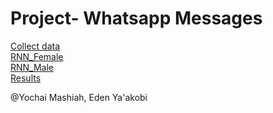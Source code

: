 # Project- Whatsapp Messages

[Collect data](https://github.com/yochaim/p/blob/master/Collect_data.md)  
[RNN_Female](https://github.com/yochaim/p/blob/master/RNN_Female1.md)  
[RNN_Male](https://github.com/yochaim/p/blob/master/RNN_Male1.md)  
[Results](https://github.com/yochaim/p/blob/master/results.md)

@Yochai Mashiah, Eden Ya'akobi
